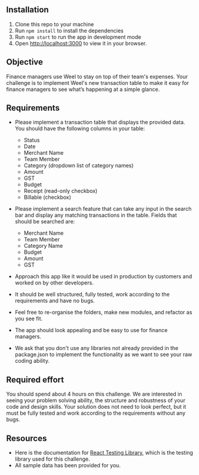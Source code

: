 ## Installation

1) Clone this repo to your machine
2) Run `npm install` to install the dependencies
3) Run `npm start` to run the app in development mode
4) Open [http://localhost:3000](http://localhost:3000) to view it in your browser.

## Objective
Finance managers use Weel to stay on top of their team's expenses. Your challenge is to implement Weel's new transaction table to make it easy for finance managers to see what’s happening at a simple glance.

## Requirements
- Please implement a transaction table that displays the provided data. You should have the following columns in your table:
    - Status
    - Date
    - Merchant Name
    - Team Member
    - Category (dropdown list of category names)
    - Amount
    - GST
    - Budget
    - Receipt (read-only checkbox)
    - Billable (checkbox)

- Please implement a search feature that can take any input in the search bar and display any matching transactions in the table. Fields that should be searched are:
    - Merchant Name
    - Team Member
    - Category Name
    - Budget
    - Amount
    - GST   

- Approach this app like it would be used in production by customers and worked on by other developers.
- It should be well structured, fully tested, work according to the requirements and have no bugs.
- Feel free to re-organise the folders, make new modules, and refactor as you see fit.
- The app should look appealing and be easy to use for finance managers.
- We ask that you don't use any libraries not already provided in the package.json to implement the functionality as we want to see your raw coding ability.

## Required effort
You should spend about 4 hours on this challenge. We are interested in seeing your problem solving ability, the structure and robustness of your code and design skills. Your solution does not need to look perfect, but it must be fully tested and work according to the requirements without any bugs.

## Resources
- Here is the documentation for [React Testing Library](https://testing-library.com/docs/react-testing-library/intro), which is the testing library used for this challenge.
- All sample data has been provided for you.
